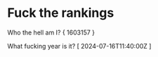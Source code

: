 # Fuck the rankings

Who the hell am I?
{ 1603157 }

What fucking year is it?
[ 2024-07-16T11:40:00Z ]

